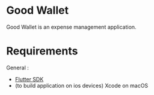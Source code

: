 # Good Wallet
Good Wallet is an expense management application.

# Requirements
General :
* [Flutter SDK](https://flutter.dev/docs/get-started/install)
* (to build application on ios devices) Xcode on macOS

